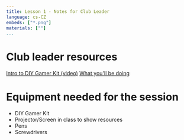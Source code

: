 ```yaml
---
title: Lesson 1 - Notes for Club Leader
language: cs-CZ
embeds: ["*.png"]
materials: [""]
...
```


# Club leader resources

[Intro to DIY Gamer Kit (video)](https://www.youtube.com/watch?v=VhS-M1i5H4g&feature=youtu.be)
[What you'll be doing](https://www.techwillsaveus.com/az/wp-content/uploads/2014/06/CodeClub_DIYGamer_TermOverview.pdf)

# Equipment needed for the session

+ DIY Gamer Kit
+ Projector/Screen in class to show resources
+ Pens
+ Screwdrivers